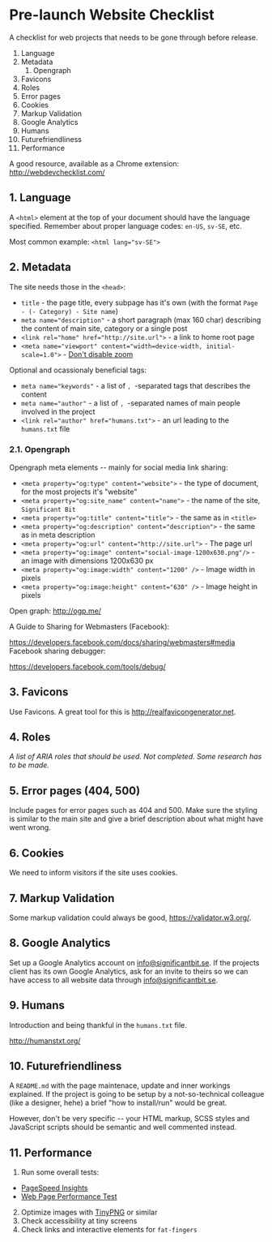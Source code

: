 # Pre-launch Website Checklist
A checklist for web projects that needs to be gone through before release.

1. Language
2. Metadata
    1. Opengraph
3. Favicons
4. Roles
5. Error pages
6. Cookies
7. Markup Validation
8. Google Analytics
9. Humans
10. Futurefriendliness
11. Performance

A good resource, available as a Chrome extension: http://webdevchecklist.com/

## 1. Language

A `<html>` element at the top of your document should have the language specified. Remember about proper language codes: `en-US`, `sv-SE`, etc.

Most common example: `<html lang="sv-SE">`


## 2. Metadata

The site needs those in the `<head>`:

- `title` - the page title, every subpage has it's own (with the format `Page - (- Category) - Site name`)
- `meta name="description"` - a short paragraph (max 160 char) describing the content of main site, category or a single post
- `<link rel="home" href="http://site.url">` - a link to home root page
- `<meta name="viewport" content="width=device-width, initial-scale=1.0">` - [Don't disable zoom](http://adrianroselli.com/2015/10/dont-disable-zoom.html)

Optional and ocassionaly beneficial tags:

- `meta name="keywords"` - a list of `, `-separated tags that describes the content
- `meta name="author"` - a list of `, `-separated names of main people involved in the project
- `<link rel="author" href="humans.txt">` - an url leading to the `humans.txt` file


### 2.1. Opengraph

Opengraph meta elements -- mainly for social media link sharing:

- `<meta property="og:type" content="website">` - the type of document, for the most projects it's "website"
- `<meta property="og:site_name" content="name">` - the name of the site, `Significant Bit`
- `<meta property="og:title" content="title">` - the same as in `<title>`
- `<meta property="og:description" content="description">` - the same as in meta description
- `<meta property="og:url" content="http://site.url">` - The page url
- `<meta property="og:image" content="social-image-1200x630.png"/>` - an image with dimensions 1200x630 px
- `<meta property="og:image:width" content="1200" />` - Image width in pixels
- `<meta property="og:image:height" content="630" />` - Image height in pixels

Open graph:
http://ogp.me/

A Guide to Sharing for Webmasters (Facebook):

https://developers.facebook.com/docs/sharing/webmasters#media
Facebook sharing debugger:

https://developers.facebook.com/tools/debug/


## 3. Favicons

Use Favicons. A great tool for this is http://realfavicongenerator.net.


## 4. Roles

_A list of ARIA roles that should be used. Not completed. Some research has to be made._


## 5. Error pages (404, 500)

Include pages for error pages such as 404 and 500. Make sure the styling is similar to the main site and give a brief description about what might have went wrong.


## 6. Cookies

We need to inform visitors if the site uses cookies.

## 7. Markup Validation

Some markup validation could always be good, https://validator.w3.org/. 


## 8. Google Analytics

Set up a Google Analytics account on info@significantbit.se. If the projects client has its own Google Analytics, ask for an invite to theirs so we can have access to all website data through info@significantbit.se.


## 9. Humans

Introduction and being thankful in the `humans.txt` file.

http://humanstxt.org/


## 10. Futurefriendliness

A `README.md` with the page maintenace, update and inner workings explained. If the project is going to be setup by a not-so-technical colleague (like a designer, hehe) a brief "how to install/run" would be great. 

However, don't be very specific -- your HTML markup, SCSS styles and JavaScript scripts should be semantic and well commented instead.


## 11. Performance

1. Run some overall tests:
- [PageSpeed Insights](http://developers.google.com/speed/pagespeed/insights/)
- [Web Page Performance Test](http://www.webpagetest.org/)
2. Optimize images with [TinyPNG](https://tinypng.com/) or similar 
3. Check accessibility at tiny screens
4. Check links and interactive elements for `fat-fingers`
